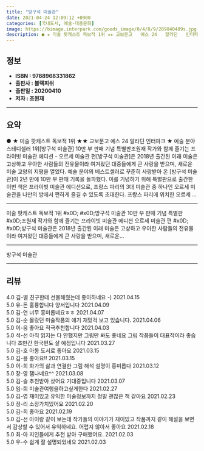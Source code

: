 ```yaml
---
title: "방구석 미술관"
date: 2021-04-24 12:09:12 +0900
categories: [국내도서, 예술-대중문화]
image: https://bimage.interpark.com/goods_image/0/4/8/9/289840489s.jpg
description: ● ★ 미술 팟캐스트 독보적 1위 ★★ 교보문고   예스 24   알라딘   인터파크 ★ 예술 분야 스테디셀러 1위[방구석 미술관] 10만 부 판매 기념 특별판조원재 작가와 함께 즐기는 프라이빗 미술관 에디션 - 오르세 미술관 편[방구석 미술관]은 2018년 출간된 이래 미술은 고상
---
```


## **정보**

- **ISBN : 9788968331862**
- **출판사 : 블랙피쉬**
- **출판일 : 20200410**
- **저자 : 조원재**

------



## **요약**

●  ★ 미술 팟캐스트 독보적 1위 ★★ 교보문고   예스 24   알라딘   인터파크 ★  예술 분야 스테디셀러 1위[방구석 미술관] 10만 부 판매 기념 특별판조원재 작가와 함께 즐기는 프라이빗 미술관 에디션 - 오르세 미술관 편[방구석 미술관]은 2018년 출간된 이래 미술은 고상하고 우아한 사람들의 전유물이라 여겨왔던 대중들에게 큰 사랑을 받으며, 새로운 미술 교양의 지평을 열었다. 예술 분야의 베스트셀러로 꾸준히 사랑받아 온 [방구석 미술관]이 2년 만에 10만 부 판매 기록을 돌파했다. 이를 기념하기 위해 특별판으로 출간한 이번 책은 프라이빗 미술관 에디션으로, 프랑스 파리의 3대 미술관 중 하나인 오르세 미술관을 나만의 방에서 편하게 즐길 수 있도록 초대한다.  프랑스 파리에 위치한 오르세 ...

------

 미술 팟캐스트 독보적 1위  #x0D; #x0D;방구석 미술관 10만 부 판매 기념 특별판 #x0D;조원재 작가와 함께 즐기는 프라이빗 미술관 에디션  오르세 미술관 편 #x0D; #x0D;방구석 미술관은 2018년 출간된 이래 미술은 고상하고 우아한 사람들의 전유물이라 여겨왔던 대중들에게 큰 사랑을 받으며, 새로운... 

------


방구석 미술관 

------


## **리뷰** 

4.0 김-별 친구한테 선물해줬는데 좋아하네요 -) 2021.04.15 <br/>5.0 유-돈 훌륭합니다 양서입니다 2021.04.09 <br/>5.0 김-연 너무 흥미롭네요ㅎㅎ 2021.04.07 <br/>5.0 김-순 몰랐던 미술작품의 얘기 재밌걱 보고 있습니다. 2021.04.06 <br/>5.0 이-웅 좋아요 적극추천합니다  2021.04.03 <br/>5.0 석-선 아직 읽지는 다 안했지만 그림만 봐도 좋네요
그림 작품들이 대표작이라 좋습니다
조만간 한국편도 살 예정입니다 2021.03.27 <br/>5.0 김-호 아동 도서로 좋아요 2021.03.15 <br/>5.0 김-용 좋아요!! 2021.03.15 <br/>5.0 이-희 화가의 삶과 연결한 그림 해석 설명이 흥미롭다 2021.03.12 <br/>5.0 장-영 잼나네요^^ 2021.03.08 <br/>5.0 김-슬 추천받아 샀어요 기대중입니다 2021.03.07 <br/>5.0 임-희 미술관여행을하고싶게한다 2021.02.27 <br/>5.0 김-영 재미있고 유익한 미술정보까지 정말 괜찮은 책 같아요 2021.02.23 <br/>5.0 정-리 소장가치있어요 2021.02.20 <br/>5.0 김-희 좋아요 2021.02.19 <br/>5.0 김-선 아이랑 같이 보는데 작가들의 이야기가 재이밌고 작품까지 같이 해설을 보면서 감상할 수 있어서 유익하네요. 어렵지 않아서 좋아요 2021.02.18 <br/>5.0 최-아 지인들에게 추천 받아 구매했어요.  2021.02.03 <br/>5.0 우-수 쉽게 잘 설명되었네요 2021.02.03 <br/>